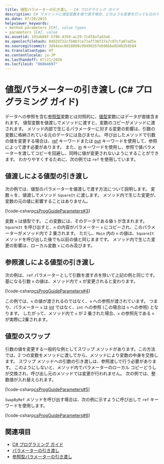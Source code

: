 ```yaml
---
title: 値型パラメーターの引き渡し - C# プログラミング ガイド
description: C# でメソッドに値型変数を値で渡す場合、どのような変更を行っても元のデータに影響を与えることはありません。 値を変更するには、参照渡しで渡します。
ms.date: 07/20/2015
helpviewer_keywords:
- method parameters [C#], value types
- parameters [C#], value
ms.assetid: 193ab86f-5f9b-4359-ac29-7cdf8afad3a6
ms.openlocfilehash: 84829722cfb0b7ce71aff36f27a7c97cfa07ad5e
ms.sourcegitcommit: 3d84eac0818099c9949035feb96bbe0346358504
ms.translationtype: HT
ms.contentlocale: ja-JP
ms.lasthandoff: 07/21/2020
ms.locfileid: "86864697"
---
```

# <a name="passing-value-type-parameters-c-programming-guide"></a>値型パラメーターの引き渡し (C# プログラミング ガイド)
データへの参照を含む[参照型](../../language-reference/keywords/reference-types.md)変数とは対照的に、[値型](../../language-reference/builtin-types/value-types.md)変数にはデータが直接含まれます。 値型変数を値渡しでメソッドに渡すと、変数のコピーがメソッドに渡されます。 メソッド内部で生じるパラメーターに対する変更の影響は、引数の変数に格納されている元のデータには及びません。 呼び出したメソッドで引数の値を変更する場合は、[ref](../../language-reference/keywords/ref.md) キーワードまたは [out](../../language-reference/keywords/out-parameter-modifier.md) キーワードを使用して、参照によって渡す必要があります。 また、[in](../../language-reference/keywords/in-parameter-modifier.md) キーワードを使用し、参照で値パラメーターを渡してコピーを回避し、同時に値が変更されないようにすることができます。 わかりやすくするために、次の例では `ref` を使用しています。  
  
## <a name="passing-value-types-by-value"></a>値渡しによる値型の引き渡し  
 次の例では、値型のパラメーターを値渡しで渡す方法について説明します。 変数 `n` を、値渡しでメソッド `SquareIt` に渡します。 メソッド内で生じた変更が、変数の元の値に影響することはありません。  
  
 [!code-csharp[csProgGuideParameters#3](~/samples/snippets/csharp/VS_Snippets_VBCSharp/csProgGuideParameters/CS/Parameters.cs#3)]  
  
 変数 `n` は値型です。 この変数には、そのデータである値 `5` が含まれます。 `SquareIt` を呼び出すと、`n` の内容がパラメーター `x` にコピーされ、このパラメーターがメソッド内で 2 乗されます。 ただし、`Main` 内の `n` の値は、`SquareIt` メソッドを呼び出した後でも以前の値と同じままです。 メソッド内で生じた変更の影響は、ローカル変数 `x` にのみ及びます。  
  
## <a name="passing-value-types-by-reference"></a>参照渡しによる値型の引き渡し  
 次の例は、`ref` パラメーターとして引数を渡す点を除いて上記の例と同じです。 基になる引数 `n` の値は、メソッド内で `x` が変更されると変わります。  
  
 [!code-csharp[csProgGuideParameters#4](~/samples/snippets/csharp/VS_Snippets_VBCSharp/csProgGuideParameters/CS/Parameters.cs#4)]  
  
 この例では、`n` の値が渡されるのではなく、`n` への参照が渡されています。 つまり、パラメーター `x` は [int](../../language-reference/builtin-types/integral-numeric-types.md) ではなく、`int` への参照 (この場合は `n` への参照) となります。 したがって、メソッド内で `x` が 2 乗された場合、`x` の参照先である `n` が実際に2乗されます。  
  
## <a name="swapping-value-types"></a>値型のスワップ  
 引数の値を変更する一般的な例としてスワップ メソッドがあります。この方法では、2 つの変数をメソッドに渡してから、メソッドにより変数の中身を交換します。 スワップ メソッドへの引数の引き渡しは、参照渡しで行う必要があります。 このようにしないと、メソッド内でパラメーターのローカル コピーどうしが交換され、呼び出し元のメソッドでは変更が行われません。 次の例では、整数値が入れ替えられます。  
  
 [!code-csharp[csProgGuideParameters#5](~/samples/snippets/csharp/VS_Snippets_VBCSharp/csProgGuideParameters/CS/Parameters.cs#5)]  
  
 `SwapByRef` メソッドを呼び出す場合は、次の例に示すように呼び出しで `ref` キーワードを使用します。  
  
 [!code-csharp[csProgGuideParameters#6](~/samples/snippets/csharp/VS_Snippets_VBCSharp/csProgGuideParameters/CS/Parameters.cs#6)]  
  
## <a name="see-also"></a>関連項目

- [C# プログラミング ガイド](../index.md)
- [パラメーターの引き渡し](./passing-parameters.md)
- [参照型パラメーターの引き渡し](./passing-reference-type-parameters.md)
